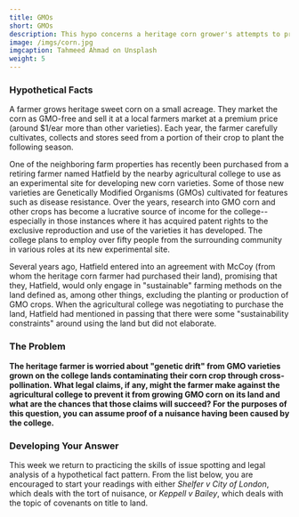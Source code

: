 ```yaml
---
title: GMOs
short: GMOs
description: This hypo concerns a heritage corn grower's attempts to prevent pollination of their crops from GMO varieties grown by a neighbouring farmer. 
image: /imgs/corn.jpg
imgcaption: Tahmeed Ahmad on Unsplash
weight: 5
---
```


### Hypothetical Facts

A farmer grows heritage sweet corn on a small acreage. They market the corn as GMO-free and sell it at a local farmers market at a premium price (around $1/ear more than other varieties). Each year, the farmer carefully cultivates, collects and stores seed from a portion of their crop to plant the following season. 

One of the neighboring farm properties has recently been purchased from a retiring farmer named Hatfield by the nearby agricultural college to use as an experimental site for developing new corn varieties. Some of those new varieties are Genetically Modified Organisms (GMOs) cultivated for features such as disease resistance. Over the years, research into GMO corn and other crops has become a lucrative source of income for the college--especially in those instances where it has acquired patent rights to the exclusive reproduction and use of the varieties it has developed. The college plans to employ over fifty people from the surrounding community in various roles at its new experimental site. 

Several years ago, Hatfield entered into an agreement with McCoy (from whom the heritage corn farmer had purchased their land), promising that they, Hatfield, would only engage in "sustainable" farming methods on the land defined as, among other things, excluding the planting or production of GMO crops. When the agricultural college was negotiating to purchase the land, Hatfield had mentioned in passing that there were some "sustainability constraints" around using the land but did not elaborate. 

### The Problem

**The heritage farmer is worried about "genetic drift" from GMO varieties grown on the college lands contaminating their corn crop through cross-pollination. What legal claims, if any, might the farmer make against the agricultural college to prevent it from growing GMO corn on its land and what are the chances that those claims will succeed? For the purposes of this question, you can assume proof of a nuisance having been caused by the college.**

### Developing Your Answer

This week we return to practicing the skills of issue spotting and legal analysis of a hypothetical fact pattern. From the list below, you are encouraged to start your readings with either *Shelfer v City of London*, which deals with the tort of nuisance, or *Keppell v Bailey*, which deals with the topic of  covenants on title to land. 

